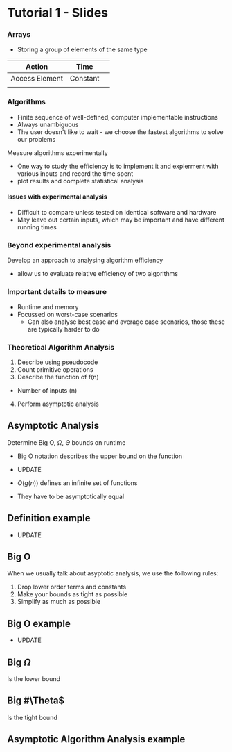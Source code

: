 # Tutorial 1 - Slides

### Arrays
- Storing a group of elements of the same type

|Action|Time||
|---|---|---|
|Access Element|Constant||
||||

### Algorithms
- Finite sequence of well-defined, computer implementable instructions
- Always unambiguous
- The user doesn't like to wait - we choose the fastest algorithms to solve our problems

Measure algorithms experimentally
- One way to study the efficiency is to implement it and expierment with various inputs and record the time spent
- plot results and complete statistical analysis
#### Issues with experimental analysis
- Difficult to compare unless tested on identical software and hardware
- May leave out certain inputs, which may be important and have different running times

### Beyond experimental analysis
Develop an approach to analysing algorithm efficiency
- allow us to evaluate relative efficiency of two algorithms

### Important details to measure
- Runtime and memory
- Focussed on worst-case scenarios
  - Can also analyse best case and average case scenarios, those these are typically harder to do

### Theoretical Algorithm Analysis
1. Describe using pseudocode
2. Count primitive operations
3. Describe the function of f(n)
- Number of inputs (n)
4. Perform asymptotic analysis

## Asymptotic Analysis
Determine Big O, $\Omega$, $\Theta$ bounds on runtime
- Big O notation describes the upper bound on the function
- UPDATE

- $O(g(n))$ defines an infinite set of functions
- They have to be asymptotically equal

## Definition example
- UPDATE

## Big O
When we usually talk about asyptotic analysis, we use the following rules:
1. Drop lower order terms and constants
2. Make your bounds as tight as possible
3. Simplify as much as possible

## Big O example
- UPDATE

## Big $\Omega$
Is the lower bound

## Big #\Theta$
Is the tight bound

##  Asymptotic Algorithm Analysis example


<!-- # Tutorial Questions
### 1. (a)

$$
f(n) = a_{k}n^{k}+a_{k-1}n^{k-1}+...a_{1}n+a_{0}
$$ 
Drop lower order terms
$$f(n) = a_{k}n^{k}$$
Then drop constants
$$f(n) = n^{k}$$
$$\therefore f(n) \in O(n^{k})$$
### 1. (b)
$$\Omega (n^{k}) $$
### 1. (c)
Yes, it does, $\Theta (n^{k})$

### 2. -->
